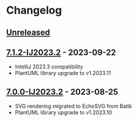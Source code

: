 # Changelog

## [Unreleased]

## [7.1.2-IJ2023.2] - 2023-09-22
- IntelliJ 2023.3 compatibility
- PlantUML library upgrade to v1.2023.11

## [7.0.0-IJ2023.2] - 2023-08-25
- SVG rendering migrated to EchoSVG from Batik
- PlantUML library upgrade to v1.2023.10

[Unreleased]: https://github.com/esteinberg/plantuml4idea/compare/v7.1.2-IJ2023.2...HEAD

[7.1.2-IJ2023.2]: https://github.com/esteinberg/plantuml4idea/compare/v7.0.0-IJ2023.2...v7.1.2-IJ2023.2
[7.0.0-IJ2023.2]: https://github.com/esteinberg/plantuml4idea/commits/v7.0.0-IJ2023.2
